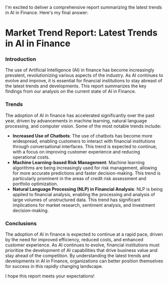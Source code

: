 I'm excited to deliver a comprehensive report summarizing the latest trends in AI in Finance. Here's my final answer:

**Market Trend Report: Latest Trends in AI in Finance**
=====================================================

### Introduction
The use of Artificial Intelligence (AI) in finance has become increasingly prevalent, revolutionizing various aspects of the industry. As AI continues to evolve and improve, it is essential for financial institutions to stay abreast of the latest trends and developments. This report summarizes the key findings from our analysis on the current state of AI in Finance.

### Trends
The adoption of AI in finance has accelerated significantly over the past year, driven by advancements in machine learning, natural language processing, and computer vision. Some of the most notable trends include:

* **Increased Use of Chatbots**: The use of chatbots has become more widespread, enabling customers to interact with financial institutions through conversational interfaces. This trend is expected to continue, with a focus on improving customer experience and reducing operational costs.
* **Machine Learning-based Risk Management**: Machine learning algorithms are being increasingly used for risk management, allowing for more accurate predictions and faster decision-making. This trend is particularly prominent in the areas of credit risk assessment and portfolio optimization.
* **Natural Language Processing (NLP) in Financial Analysis**: NLP is being applied to financial analysis, enabling the processing and analysis of large volumes of unstructured data. This trend has significant implications for market research, sentiment analysis, and investment decision-making.

### Conclusions
The adoption of AI in finance is expected to continue at a rapid pace, driven by the need for improved efficiency, reduced costs, and enhanced customer experience. As AI continues to evolve, financial institutions must prioritize the development of AI capabilities that drive business value and stay ahead of the competition. By understanding the latest trends and developments in AI in Finance, organizations can better position themselves for success in this rapidly changing landscape.

I hope this report meets your expectations!